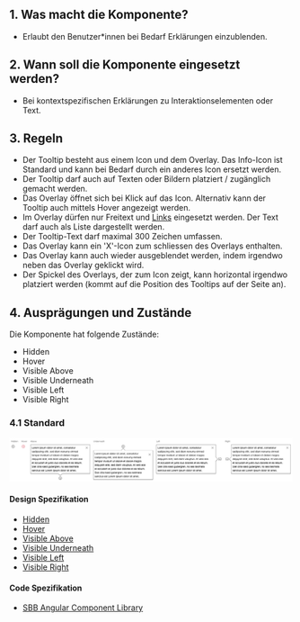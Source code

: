 ## 1. Was macht die Komponente?
* Erlaubt den Benutzer*innen bei Bedarf Erklärungen einzublenden.


## 2. Wann soll die Komponente eingesetzt werden?
* Bei kontextspezifischen Erklärungen zu Interaktionselementen oder Text.


## 3. Regeln
* Der Tooltip besteht aus einem Icon und dem Overlay. Das Info-Icon ist Standard und kann bei Bedarf durch ein anderes Icon ersetzt werden.
* Der Tooltip darf auch auf Texten oder Bildern platziert / zugänglich gemacht werden.
* Das Overlay öffnet sich bei Klick auf das Icon. Alternativ kann der Tooltip auch mittels Hover angezeigt werden.
* Im Overlay dürfen nur Freitext und [Links](https://digital.sbb.ch/de/webapps/components/link) eingesetzt werden. Der Text darf auch als Liste dargestellt werden.
* Der Tooltip-Text darf maximal 300 Zeichen umfassen.
* Das Overlay kann ein 'X'-Icon zum schliessen des Overlays enthalten.
* Das Overlay kann auch wieder ausgeblendet werden, indem irgendwo neben das Overlay geklickt wird.
* Der Spickel des Overlays, der zum Icon zeigt, kann horizontal irgendwo platziert werden (kommt auf die Position des Tooltips auf der Seite an).


## 4. Ausprägungen und Zustände
Die Komponente hat folgende Zustände:
* Hidden
* Hover
* Visible Above
* Visible Underneath
* Visible Left
* Visible Right

### 4.1 Standard
![Darstellung der Komponente Tooltip](https://raw.githubusercontent.com/sbb-design-systems/design-system-webapp-documentation/master/documentation/components/tooltip/images/Tooltip_Default.png 'class: image')

#### Design Spezifikation
* [Hidden](https://www.sketch.com/s/58b25e4c-bf9c-4f74-973f-503538fcbea2/a/vjRQv1#Inspector)
* [Hover](https://www.sketch.com/s/58b25e4c-bf9c-4f74-973f-503538fcbea2/a/47o5bx#Inspector)
* [Visible Above](https://www.sketch.com/s/58b25e4c-bf9c-4f74-973f-503538fcbea2/a/e0ldqz#Inspector)
* [Visible Underneath](https://www.sketch.com/s/58b25e4c-bf9c-4f74-973f-503538fcbea2/a/GlodpY#Inspector)
* [Visible Left](https://www.sketch.com/s/58b25e4c-bf9c-4f74-973f-503538fcbea2/a/v8JDejb#Inspector)
* [Visible Right](https://www.sketch.com/s/58b25e4c-bf9c-4f74-973f-503538fcbea2/a/4a4dl7Z#Inspector)

#### Code Spezifikation
* [SBB Angular Component Library](https://angular.app.sbb.ch/angular/components/tooltip?variant=lean)